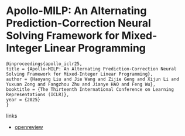 # Apollo-MILP: An Alternating Prediction-Correction Neural Solving Framework for Mixed-Integer Linear Programming

```
@inproceedings{apollo_iclr25,
title = {Apollo-MILP: An Alternating Prediction-Correction Neural Solving Framework for Mixed-Integer Linear Programming},
author = {Haoyang Liu and Jie Wang and Zijie Geng and Xijun Li and Yuxuan Zong and Fangzhou Zhu and Jianye HAO and Feng Wu},
booktitle = {The Thirteenth International Conference on Learning Representations (ICLR)},
year = {2025}
}
```

links
- [openreview](https://openreview.net/forum?id=mFY0tPDWK8)
